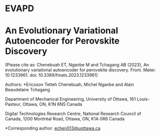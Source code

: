 # EVAPD
# An Evolutionary Variational Autoencoder for Perovskite Discovery
(Please cite as: Chenebuah ET, Nganbe M and Tchagang AB (2023), An evolutionary variational autoencoder for perovskite discovery. Front. Mater. 10:1233961. doi: 10.3389/fmats.2023.1233961)

Authors: *Ericsson Tetteh Chenebuah, Michel Nganbe and Alain Beaudelaire Tchagang

Department of Mechanical Engineering, University of Ottawa, 161 Louis-Pasteur, Ottawa, ON, K1N 6N5 Canada

Digital Technologies Research Centre, National Research Council of Canada, 1200 Montréal Road, Ottawa, ON, K1A 0R6 Canada

*Corresponding author: echen013@uottawa.ca
